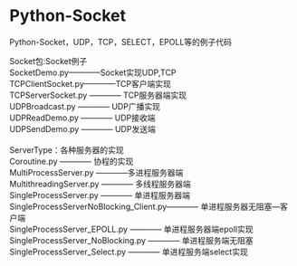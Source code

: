 # Python-Socket
Python-Socket，UDP，TCP，SELECT，EPOLL等的例子代码

Socket包:Socket例子 <br/>
SocketDemo.py————Socket实现UDP,TCP<br/>
TCPClientSocket.py————TCP客户端实现<br/>
TCPServerSocket.py	————	 TCP服务器端实现<br/>
UDPBroadcast.py		————	   UDP广播实现<br/>
UDPReadDemo.py	————		UDP接收端<br/>
UDPSendDemo.py		————	UDP发送端<br/>
<br/>
ServerType：各种服务器的实现<br/>
Coroutine.py				————	   协程的实现<br/>
MultiProcessServer.py	————多进程服务器端<br/>
MultithreadingServer.py	————	多线程服务器端<br/>
SingleProcessServer.py	 ————  单进程服务器端<br/>
SingleProcessServerNoBlocking_Client.py————		 单进程服务器无阻塞—客户端<br/>
SingleProcessServer_EPOLL.py				————	  单进程服务器端epoll实现<br/>
SingleProcessServer_NoBlocking.py		————		单进程服务端无阻塞<br/>
SingleProcessServer_Select.py					————	 单进程服务端select实现<br/>
